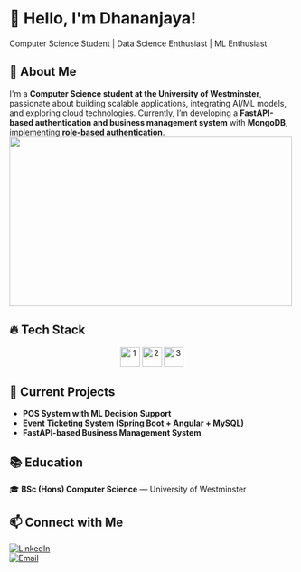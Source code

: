 # 👋 Hello, I'm Dhananjaya!

Computer Science Student | Data Science Enthusiast | ML Enthusiast 

## 🚀 About Me  
I'm a **Computer Science student at the University of Westminster**, passionate about building scalable applications, integrating AI/ML models, and exploring cloud technologies. Currently, I’m developing a **FastAPI-based authentication and business management system** with **MongoDB**, implementing **role-based authentication**.
<img src="https://raw.githubusercontent.com/your-username/your-repo/main/coding.gif" width="500" height="300"/>

## 🔥 Tech Stack  
<div align="center">
  <img height=35 src="https://skillicons.dev/icons?i=python,java,c,mongodb,html,css,react,js,ts,mysql,vite,spring" alt="1">
  <img height=35 src="https://skillicons.dev/icons?i=firebase,nodejs,arduino,fastapi,tensorflow,pytorch,scikitlearn,opencv,anaconda" alt="2">
  <img height=35 src="https://skillicons.dev/icons?i=github,git" alt="3">
</div>
 

## 🎯 Current Projects  
- **POS System with ML Decision Support**  
- **Event Ticketing System (Spring Boot + Angular + MySQL)**  
- **FastAPI-based Business Management System**  

## 📚 Education  
🎓 **BSc (Hons) Computer Science** — University of Westminster  

## 📫 Connect with Me  
[![LinkedIn](https://img.shields.io/badge/LinkedIn-0077B5?style=for-the-badge&logo=linkedin&logoColor=white)](linkedin.com/in/dhananjaya-dissanayake)  
[![Email](https://img.shields.io/badge/Email-D14836?style=for-the-badge&logo=gmail&logoColor=white)](mailto:dhananjayadissanayake01@gmail.com)  
